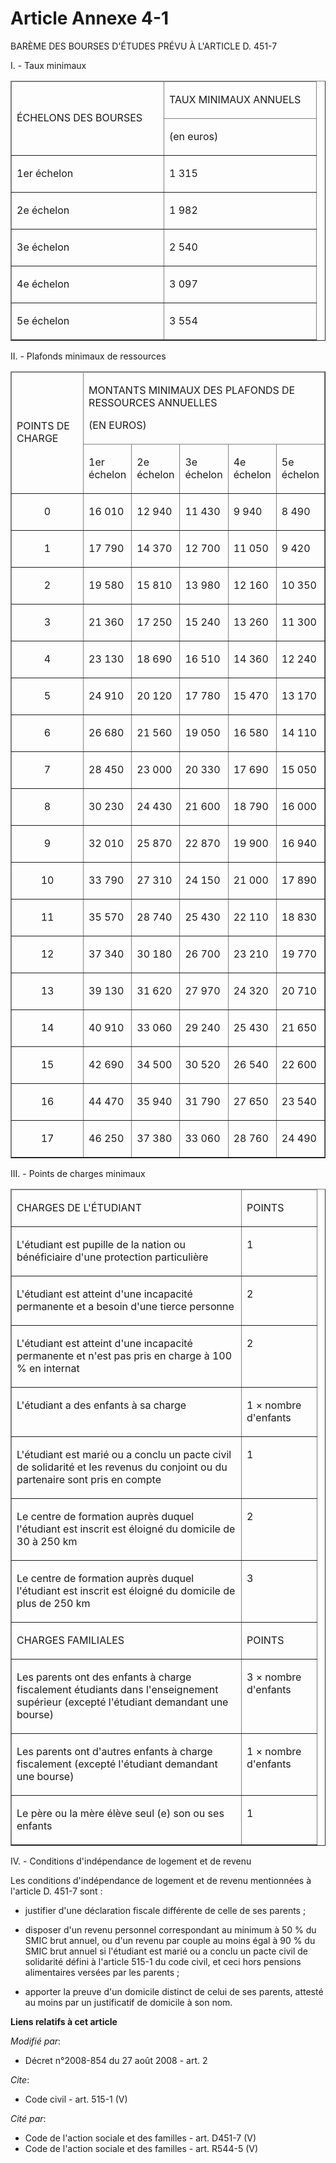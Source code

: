 # Article Annexe 4-1

BARÈME DES BOURSES D'ÉTUDES PRÉVU À L'ARTICLE D. 451-7 

I. - Taux minimaux

<table align="center" border="1" cellpadding="0" cellspacing="1" width="720">
  <thead>
    <tr>
      <td width="227" rowspan="2">

ÉCHELONS DES BOURSES 

</td>
      <td width="227">

TAUX MINIMAUX ANNUELS 

</td>
    </tr>
    <tr>
      <td width="227">

(en euros) 

</td>
    </tr>
  </thead>
  <tbody>
    <tr>
      <td valign="top">

1er échelon 

</td>
      <td valign="top">

1 315 

</td>
    </tr>
    <tr>
      <td valign="top">

2e échelon 

</td>
      <td valign="top">

1 982 

</td>
    </tr>
    <tr>
      <td valign="top">

3e échelon 

</td>
      <td valign="top">

2 540 

</td>
    </tr>
    <tr>
      <td valign="top">

4e échelon 

</td>
      <td valign="top">

3 097 

</td>
    </tr>
    <tr>
      <td valign="top">

5e échelon 

</td>
      <td valign="top">

3 554 

</td>
    </tr>
  </tbody>
</table>

II. - Plafonds minimaux de ressources

<table border="1" cellspacing="1" cellpadding="0" width="720" align="center">
  <thead>
    <tr>
      <td width="195" rowspan="2">

POINTS DE CHARGE 

</td>
      <td width="260" colspan="5">

MONTANTS MINIMAUX DES PLAFONDS DE RESSOURCES ANNUELLES

(EN EUROS) 

</td>
    </tr>
    <tr>
      <td width="52">

1er échelon 

</td>
      <td width="52">

2e échelon 

</td>
      <td width="52">

3e échelon 

</td>
      <td width="52">

4e échelon 

</td>
      <td width="52">

5e échelon 

</td>
    </tr>
  </thead>
  <tbody>
    <tr>
      <td align="center" valign="top">

0 

</td>
      <td valign="top">

16 010 

</td>
      <td valign="top">

12 940 

</td>
      <td valign="top">

11 430 

</td>
      <td valign="top">

9 940 

</td>
      <td valign="top">

8 490 

</td>
    </tr>
    <tr>
      <td valign="top" align="center">

1 

</td>
      <td valign="top">

17 790 

</td>
      <td valign="top">

14 370 

</td>
      <td valign="top">

12 700 

</td>
      <td valign="top">

11 050 

</td>
      <td valign="top">

9 420 

</td>
    </tr>
    <tr>
      <td valign="top" align="center">

2 

</td>
      <td valign="top">

19 580 

</td>
      <td valign="top">

15 810 

</td>
      <td valign="top">

13 980 

</td>
      <td valign="top">

12 160 

</td>
      <td valign="top">

10 350 

</td>
    </tr>
    <tr>
      <td valign="top" align="center">

3 

</td>
      <td valign="top">

21 360 

</td>
      <td valign="top">

17 250 

</td>
      <td valign="top">

15 240 

</td>
      <td valign="top">

13 260 

</td>
      <td valign="top">

11 300 

</td>
    </tr>
    <tr>
      <td align="center" valign="top">

4 

</td>
      <td valign="top">

23 130 

</td>
      <td valign="top">

18 690 

</td>
      <td valign="top">

16 510 

</td>
      <td valign="top">

14 360 

</td>
      <td valign="top">

12 240 

</td>
    </tr>
    <tr>
      <td valign="top" align="center">

5 

</td>
      <td valign="top">

24 910 

</td>
      <td valign="top">

20 120 

</td>
      <td valign="top">

17 780 

</td>
      <td valign="top">

15 470 

</td>
      <td valign="top">

13 170 

</td>
    </tr>
    <tr>
      <td align="center" valign="top">

6 

</td>
      <td valign="top">

26 680 

</td>
      <td valign="top">

21 560 

</td>
      <td valign="top">

19 050 

</td>
      <td valign="top">

16 580 

</td>
      <td valign="top">

14 110 

</td>
    </tr>
    <tr>
      <td valign="top" align="center">

7 

</td>
      <td valign="top">

28 450 

</td>
      <td valign="top">

23 000 

</td>
      <td valign="top">

20 330 

</td>
      <td valign="top">

17 690 

</td>
      <td valign="top">

15 050 

</td>
    </tr>
    <tr>
      <td align="center" valign="top">

8 

</td>
      <td valign="top">

30 230 

</td>
      <td valign="top">

24 430 

</td>
      <td valign="top">

21 600 

</td>
      <td valign="top">

18 790 

</td>
      <td valign="top">

16 000 

</td>
    </tr>
    <tr>
      <td align="center" valign="top">

9 

</td>
      <td valign="top">

32 010 

</td>
      <td valign="top">

25 870 

</td>
      <td valign="top">

22 870 

</td>
      <td valign="top">

19 900 

</td>
      <td valign="top">

16 940 

</td>
    </tr>
    <tr>
      <td valign="top" align="center">

10 

</td>
      <td valign="top">

33 790 

</td>
      <td valign="top">

27 310 

</td>
      <td valign="top">

24 150 

</td>
      <td valign="top">

21 000 

</td>
      <td valign="top">

17 890 

</td>
    </tr>
    <tr>
      <td valign="top" align="center">

11 

</td>
      <td valign="top">

35 570 

</td>
      <td valign="top">

28 740 

</td>
      <td valign="top">

25 430 

</td>
      <td valign="top">

22 110 

</td>
      <td valign="top">

18 830 

</td>
    </tr>
    <tr>
      <td valign="top" align="center">

12 

</td>
      <td valign="top">

37 340 

</td>
      <td valign="top">

30 180 

</td>
      <td valign="top">

26 700 

</td>
      <td valign="top">

23 210 

</td>
      <td valign="top">

19 770 

</td>
    </tr>
    <tr>
      <td valign="top" align="center">

13 

</td>
      <td valign="top">

39 130 

</td>
      <td valign="top">

31 620 

</td>
      <td valign="top">

27 970 

</td>
      <td valign="top">

24 320 

</td>
      <td valign="top">

20 710 

</td>
    </tr>
    <tr>
      <td valign="top" align="center">

14 

</td>
      <td valign="top">

40 910 

</td>
      <td valign="top">

33 060 

</td>
      <td valign="top">

29 240 

</td>
      <td valign="top">

25 430 

</td>
      <td valign="top">

21 650 

</td>
    </tr>
    <tr>
      <td valign="top" align="center">

15 

</td>
      <td valign="top">

42 690 

</td>
      <td valign="top">

34 500 

</td>
      <td valign="top">

30 520 

</td>
      <td valign="top">

26 540 

</td>
      <td valign="top">

22 600 

</td>
    </tr>
    <tr>
      <td valign="top" align="center">

16 

</td>
      <td valign="top">

44 470 

</td>
      <td valign="top">

35 940 

</td>
      <td valign="top">

31 790 

</td>
      <td valign="top">

27 650 

</td>
      <td valign="top">

23 540 

</td>
    </tr>
    <tr>
      <td align="center" valign="top">

17 

</td>
      <td valign="top">

46 250 

</td>
      <td valign="top">

37 380 

</td>
      <td valign="top">

33 060 

</td>
      <td valign="top">

28 760 

</td>
      <td valign="top">

24 490 

</td>
    </tr>
  </tbody>
</table>

III. - Points de charges minimaux 

<table width="720" cellpadding="0" align="center" border="1" cellspacing="1">
  <thead>
    <tr>
      <td width="351">

CHARGES DE L'ÉTUDIANT 

</td>
      <td width="104">

POINTS 

</td>
    </tr>
  </thead>
  <tbody>
    <tr>
      <td valign="top">

L'étudiant est pupille de la nation ou bénéficiaire d'une protection particulière 

</td>
      <td valign="top">

1 

</td>
    </tr>
    <tr>
      <td valign="top">

L'étudiant est atteint d'une incapacité permanente et a besoin d'une tierce personne 

</td>
      <td valign="top">

2 

</td>
    </tr>
    <tr>
      <td valign="top">

L'étudiant est atteint d'une incapacité permanente et n'est pas pris en charge à 100 % en internat 

</td>
      <td valign="top">

2 

</td>
    </tr>
    <tr>
      <td valign="top">

L'étudiant a des enfants à sa charge 

</td>
      <td valign="top">

1 × nombre d'enfants 

</td>
    </tr>
    <tr>
      <td valign="top">

L'étudiant est marié ou a conclu un pacte civil de solidarité et les revenus du conjoint ou du partenaire sont pris en
compte 

</td>
      <td valign="top">

1 

</td>
    </tr>
    <tr>
      <td valign="top">

Le centre de formation auprès duquel l'étudiant est inscrit est éloigné du domicile de 30 à 250 km 

</td>
      <td valign="top">

2 

</td>
    </tr>
    <tr>
      <td valign="top">

Le centre de formation auprès duquel l'étudiant est inscrit est éloigné du domicile de plus de 250 km 

</td>
      <td valign="top">

3 

</td>
    </tr>
    <tr>
      <td valign="top">

CHARGES FAMILIALES 

</td>
      <td valign="top">

POINTS 

</td>
    </tr>
    <tr>
      <td valign="top">

Les parents ont des enfants à charge fiscalement étudiants dans l'enseignement supérieur (excepté l'étudiant demandant une
bourse) 

</td>
      <td valign="top">

3 × nombre d'enfants 

</td>
    </tr>
    <tr>
      <td valign="top">

Les parents ont d'autres enfants à charge fiscalement (excepté l'étudiant demandant une bourse) 

</td>
      <td valign="top">

1 × nombre d'enfants 

</td>
    </tr>
    <tr>
      <td valign="top">

Le père ou la mère élève seul (e) son ou ses enfants 

</td>
      <td valign="top">

1 

</td>
    </tr>
  </tbody>
</table>

IV. - Conditions d'indépendance de logement et de revenu 

Les conditions d'indépendance de logement et de revenu mentionnées à l'article D. 451-7 sont :

- justifier d'une déclaration fiscale différente de celle de ses parents ;

- disposer d'un revenu personnel correspondant au minimum à 50 % du SMIC brut annuel, ou d'un revenu par couple au moins égal
à 90 % du SMIC brut annuel si l'étudiant est marié ou a conclu un pacte civil de solidarité défini à l'article 515-1 du code
civil, et ceci hors pensions alimentaires versées par les parents ;

- apporter la preuve d'un domicile distinct de celui de ses parents, attesté au moins par un justificatif de domicile à son
nom.

**Liens relatifs à cet article**

_Modifié par_:

  - Décret n°2008-854 du 27 août 2008 - art. 2

_Cite_:

  - Code civil - art. 515-1 (V)

_Cité par_:

  - Code de l'action sociale et des familles - art. D451-7 (V)
  - Code de l'action sociale et des familles - art. R544-5 (V)

